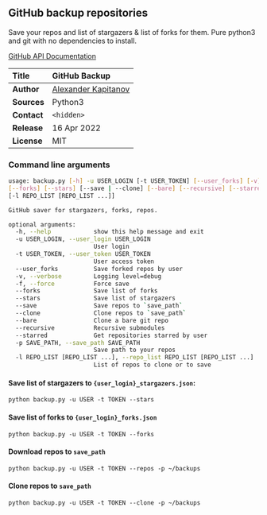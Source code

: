 ## GitHub backup repositories
Save your repos and list of stargazers & list of forks for them. Pure python3 and git with no dependencies to install.

[GitHub API Documentation](https://docs.github.com/en/rest)

| **Title**   | GitHub Backup       |
|:------------|:--------------------|
| **Author**  | [Alexander Kapitanov](https://habr.com/ru/users/hukenovs/) |
| **Sources** | Python3             |
| **Contact** | `<hidden>`          |
| **Release** | 16 Apr 2022         |
| **License** | MIT                 |

### Command line arguments
```bash
usage: backup.py [-h] -u USER_LOGIN [-t USER_TOKEN] [--user_forks] [-v] [-f] \
[--forks] [--stars] [--save | --clone] [--bare] [--recursive] [--starred] [-p SAVE_PATH] \
[-l REPO_LIST [REPO_LIST ...]]

GitHub saver for stargazers, forks, repos.

optional arguments:
  -h, --help            show this help message and exit
  -u USER_LOGIN, --user_login USER_LOGIN
                        User login
  -t USER_TOKEN, --user_token USER_TOKEN
                        User access token
  --user_forks          Save forked repos by user
  -v, --verbose         Logging level=debug
  -f, --force           Force save
  --forks               Save list of forks
  --stars               Save list of stargazers
  --save                Save repos to `save_path`
  --clone               Clone repos to `save_path`
  --bare                Clone a bare git repo
  --recursive           Recursive submodules
  --starred             Get repositories starred by user
  -p SAVE_PATH, --save_path SAVE_PATH
                        Save path to your repos
  -l REPO_LIST [REPO_LIST ...], --repo_list REPO_LIST [REPO_LIST ...]
                        List of repos to clone or to save
```

#### Save list of stargazers to `{user_login}_stargazers.json`: 
`python backup.py -u USER -t TOKEN --stars`

#### Save list of forks to `{user_login}_forks.json`
`python backup.py -u USER -t TOKEN --forks `

#### Download repos to `save_path`
`python backup.py -u USER -t TOKEN --repos -p ~/backups`

#### Clone repos to `save_path`
`python backup.py -u USER -t TOKEN --clone -p ~/backups`
